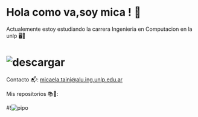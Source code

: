 # Hola como va,soy mica ! 💛
Actualemente estoy estudiando la carrera Ingenieria en Computacion en la unlp 🖥️📌
# ![descargar](https://github.com/user-attachments/assets/46905b94-be17-4edc-914e-a9130ee62e17)
Contacto 📬: micaela.taini@alu.ing.unlp.edu.ar

Mis repositorios 📚📖: 

#!![pipo](https://github.com/user-attachments/assets/bdcc5768-fde5-4c24-bdb8-1274de2908f2)

